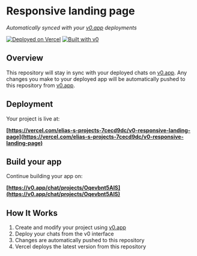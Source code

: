 # Responsive landing page

*Automatically synced with your [v0.app](https://v0.app) deployments*

[![Deployed on Vercel](https://img.shields.io/badge/Deployed%20on-Vercel-black?style=for-the-badge&logo=vercel)](https://vercel.com/elias-s-projects-7cecd9dc/v0-responsive-landing-page)
[![Built with v0](https://img.shields.io/badge/Built%20with-v0.app-black?style=for-the-badge)](https://v0.app/chat/projects/Oqevbnt5AIS)

## Overview

This repository will stay in sync with your deployed chats on [v0.app](https://v0.app).
Any changes you make to your deployed app will be automatically pushed to this repository from [v0.app](https://v0.app).

## Deployment

Your project is live at:

**[https://vercel.com/elias-s-projects-7cecd9dc/v0-responsive-landing-page](https://vercel.com/elias-s-projects-7cecd9dc/v0-responsive-landing-page)**

## Build your app

Continue building your app on:

**[https://v0.app/chat/projects/Oqevbnt5AIS](https://v0.app/chat/projects/Oqevbnt5AIS)**

## How It Works

1. Create and modify your project using [v0.app](https://v0.app)
2. Deploy your chats from the v0 interface
3. Changes are automatically pushed to this repository
4. Vercel deploys the latest version from this repository
